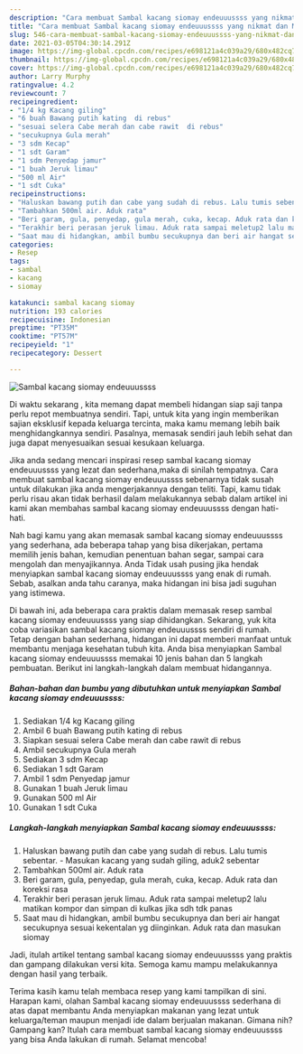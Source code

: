 ```yaml
---
description: "Cara membuat Sambal kacang siomay endeuuussss yang nikmat dan Mudah Dibuat"
title: "Cara membuat Sambal kacang siomay endeuuussss yang nikmat dan Mudah Dibuat"
slug: 546-cara-membuat-sambal-kacang-siomay-endeuuussss-yang-nikmat-dan-mudah-dibuat
date: 2021-03-05T04:30:14.291Z
image: https://img-global.cpcdn.com/recipes/e698121a4c039a29/680x482cq70/sambal-kacang-siomay-endeuuussss-foto-resep-utama.jpg
thumbnail: https://img-global.cpcdn.com/recipes/e698121a4c039a29/680x482cq70/sambal-kacang-siomay-endeuuussss-foto-resep-utama.jpg
cover: https://img-global.cpcdn.com/recipes/e698121a4c039a29/680x482cq70/sambal-kacang-siomay-endeuuussss-foto-resep-utama.jpg
author: Larry Murphy
ratingvalue: 4.2
reviewcount: 7
recipeingredient:
- "1/4 kg Kacang giling"
- "6 buah Bawang putih kating  di rebus"
- "sesuai selera Cabe merah dan cabe rawit  di rebus"
- "secukupnya Gula merah"
- "3 sdm Kecap"
- "1 sdt Garam"
- "1 sdm Penyedap jamur"
- "1 buah Jeruk limau"
- "500 ml Air"
- "1 sdt Cuka"
recipeinstructions:
- "Haluskan bawang putih dan cabe yang sudah di rebus. Lalu tumis sebentar. Masukan kacang yang sudah giling, aduk2 sebentar"
- "Tambahkan 500ml air. Aduk rata"
- "Beri garam, gula, penyedap, gula merah, cuka, kecap. Aduk rata dan koreksi rasa"
- "Terakhir beri perasan jeruk limau. Aduk rata sampai meletup2 lalu matikan kompor dan simpan di kulkas jika sdh tdk panas"
- "Saat mau di hidangkan, ambil bumbu secukupnya dan beri air hangat secukupnya sesuai kekentalan yg diinginkan. Aduk rata dan masukan siomay"
categories:
- Resep
tags:
- sambal
- kacang
- siomay

katakunci: sambal kacang siomay 
nutrition: 193 calories
recipecuisine: Indonesian
preptime: "PT35M"
cooktime: "PT57M"
recipeyield: "1"
recipecategory: Dessert

---
```



![Sambal kacang siomay endeuuussss](https://img-global.cpcdn.com/recipes/e698121a4c039a29/680x482cq70/sambal-kacang-siomay-endeuuussss-foto-resep-utama.jpg)

Di waktu  sekarang , kita memang dapat membeli hidangan siap saji tanpa perlu repot membuatnya sendiri. Tapi, untuk kita yang ingin memberikan sajian eksklusif kepada keluarga tercinta, maka kamu memang lebih baik menghidangkannya sendiri. Pasalnya, memasak sendiri jauh lebih sehat dan juga dapat menyesuaikan sesuai kesukaan keluarga.

Jika anda sedang mencari inspirasi resep sambal kacang siomay endeuuussss yang lezat dan sederhana,maka di sinilah tempatnya. Cara membuat sambal kacang siomay endeuuussss  sebenarnya tidak susah untuk dilakukan jika anda mengerjakannya dengan teliti. Tapi, kamu tidak perlu risau akan tidak berhasil dalam melakukannya 
sebab dalam artikel ini kami akan membahas sambal kacang siomay endeuuussss dengan hati-hati.  



Nah bagi kamu yang akan memasak sambal kacang siomay endeuuussss yang sederhana, ada beberapa tahap yang bisa dikerjakan, pertama memilih jenis bahan, kemudian penentuan bahan segar, sampai cara mengolah dan menyajikannya. Anda Tidak usah pusing jika hendak menyiapkan sambal kacang siomay endeuuussss yang enak di rumah. Sebab, asalkan anda  tahu caranya, maka hidangan ini bisa jadi suguhan yang istimewa.

Di bawah ini, ada beberapa cara praktis  dalam memasak resep sambal kacang siomay endeuuussss yang siap dihidangkan. Sekarang, yuk kita coba variasikan sambal kacang siomay endeuuussss sendiri di rumah. Tetap dengan bahan sederhana, hidangan ini dapat memberi manfaat untuk membantu menjaga kesehatan tubuh kita. Anda bisa menyiapkan Sambal kacang siomay endeuuussss memakai 10 jenis bahan dan 5 langkah pembuatan. Berikut ini langkah-langkah dalam membuat hidangannya.

<!--inarticleads1-->

##### Bahan-bahan dan bumbu yang dibutuhkan untuk menyiapkan Sambal kacang siomay endeuuussss:

1. Sediakan 1/4 kg Kacang giling
1. Ambil 6 buah Bawang putih kating  di rebus
1. Siapkan sesuai selera Cabe merah dan cabe rawit  di rebus
1. Ambil secukupnya Gula merah
1. Sediakan 3 sdm Kecap
1. Sediakan 1 sdt Garam
1. Ambil 1 sdm Penyedap jamur
1. Gunakan 1 buah Jeruk limau
1. Gunakan 500 ml Air
1. Gunakan 1 sdt Cuka




<!--inarticleads2-->

##### Langkah-langkah menyiapkan Sambal kacang siomay endeuuussss:

1. Haluskan bawang putih dan cabe yang sudah di rebus. Lalu tumis sebentar. - Masukan kacang yang sudah giling, aduk2 sebentar
1. Tambahkan 500ml air. Aduk rata
1. Beri garam, gula, penyedap, gula merah, cuka, kecap. Aduk rata dan koreksi rasa
1. Terakhir beri perasan jeruk limau. Aduk rata sampai meletup2 lalu matikan kompor dan simpan di kulkas jika sdh tdk panas
1. Saat mau di hidangkan, ambil bumbu secukupnya dan beri air hangat secukupnya sesuai kekentalan yg diinginkan. Aduk rata dan masukan siomay




Jadi, itulah artikel tentang  sambal kacang siomay endeuuussss  yang praktis dan gampang dilakukan versi kita. Semoga kamu mampu melakukannya dengan hasil yang terbaik. 

Terima kasih kamu telah membaca resep yang kami tampilkan di sini. Harapan kami, olahan  Sambal kacang siomay endeuuussss sederhana di atas dapat membantu Anda menyiapkan makanan yang lezat untuk keluarga/teman maupun menjadi ide dalam berjualan makanan. Gimana nih? Gampang kan? Itulah cara membuat sambal kacang siomay endeuuussss yang bisa Anda lakukan di rumah. Selamat mencoba!

